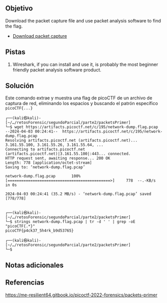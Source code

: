 ## Objetivo
Download the packet capture file and use packet analysis software to find the flag.

- [Download packet capture](https://artifacts.picoctf.net/c/195/network-dump.flag.pcap)

## Pistas
1. Wireshark, if you can install and use it, is probably the most beginner friendly packet analysis software product.

## Solución

Este comando extrae y muestra una flag de picoCTF de un archivo de captura de red, eliminando los espacios y buscando el patrón específico `picoCTF{...}`
```
┌──(kali㉿kali)-[~/…/retosForensic/segundoParcial/parte2/packetsPrimer]
└─$ wget https://artifacts.picoctf.net/c/195/network-dump.flag.pcap
--2024-04-03 00:24:41--  https://artifacts.picoctf.net/c/195/network-dump.flag.pcap
Resolving artifacts.picoctf.net (artifacts.picoctf.net)... 3.161.55.100, 3.161.55.26, 3.161.55.64, ...
Connecting to artifacts.picoctf.net (artifacts.picoctf.net)|3.161.55.100|:443... connected.
HTTP request sent, awaiting response... 200 OK
Length: 778 [application/octet-stream]
Saving to: ‘network-dump.flag.pcap’

network-dump.flag.pcap       100%[=============================================>]     778  --.-KB/s    in 0s      

2024-04-03 00:24:41 (35.2 MB/s) - ‘network-dump.flag.pcap’ saved [778/778]

                                                                                                                   
┌──(kali㉿kali)-[~/…/retosForensic/segundoParcial/parte2/packetsPrimer]
└─$ strings network-dump.flag.pcap | tr -d ' ' | grep -oE "picoCTF{.*}"
picoCTF{p4ck37_5h4rk_b9d53765}
                                                                                                                   
┌──(kali㉿kali)-[~/…/retosForensic/segundoParcial/parte2/packetsPrimer]
└─$ 

```

## Notas adicionales

## Referencias
https://me-resilient64.gitbook.io/picoctf-2022-forensics/packets-primer



